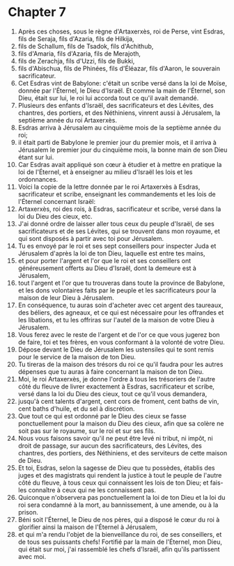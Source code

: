 # Chapter 7

1. Après ces choses, sous le règne d'Artaxerxès, roi de Perse, vint Esdras, fils de Seraja, fils d'Azaria, fils de Hilkija,
2. fils de Schallum, fils de Tsadok, fils d'Achithub,
3. fils d'Amaria, fils d'Azaria, fils de Merajoth,
4. fils de Zerachja, fils d'Uzzi, fils de Bukki,
5. fils d'Abischua, fils de Phinées, fils d'Éléazar, fils d'Aaron, le souverain sacrificateur.
6. Cet Esdras vint de Babylone: c'était un scribe versé dans la loi de Moïse, donnée par l'Éternel, le Dieu d'Israël. Et comme la main de l'Éternel, son Dieu, était sur lui, le roi lui accorda tout ce qu'il avait demandé.
7. Plusieurs des enfants d'Israël, des sacrificateurs et des Lévites, des chantres, des portiers, et des Néthiniens, vinrent aussi à Jérusalem, la septième année du roi Artaxerxès.
8. Esdras arriva à Jérusalem au cinquième mois de la septième année du roi;
9. il était parti de Babylone le premier jour du premier mois, et il arriva à Jérusalem le premier jour du cinquième mois, la bonne main de son Dieu étant sur lui.
10. Car Esdras avait appliqué son cœur à étudier et à mettre en pratique la loi de l'Éternel, et à enseigner au milieu d'Israël les lois et les ordonnances.
11. Voici la copie de la lettre donnée par le roi Artaxerxès à Esdras, sacrificateur et scribe, enseignant les commandements et les lois de l'Éternel concernant Israël:
12. Artaxerxès, roi des rois, à Esdras, sacrificateur et scribe, versé dans la loi du Dieu des cieux, etc.
13. J'ai donné ordre de laisser aller tous ceux du peuple d'Israël, de ses sacrificateurs et de ses Lévites, qui se trouvent dans mon royaume, et qui sont disposés à partir avec toi pour Jérusalem.
14. Tu es envoyé par le roi et ses sept conseillers pour inspecter Juda et Jérusalem d'après la loi de ton Dieu, laquelle est entre tes mains,
15. et pour porter l'argent et l'or que le roi et ses conseillers ont généreusement offerts au Dieu d'Israël, dont la demeure est à Jérusalem,
16. tout l'argent et l'or que tu trouveras dans toute la province de Babylone, et les dons volontaires faits par le peuple et les sacrificateurs pour la maison de leur Dieu à Jérusalem.
17. En conséquence, tu auras soin d'acheter avec cet argent des taureaux, des béliers, des agneaux, et ce qui est nécessaire pour les offrandes et les libations, et tu les offriras sur l'autel de la maison de votre Dieu à Jérusalem.
18. Vous ferez avec le reste de l'argent et de l'or ce que vous jugerez bon de faire, toi et tes frères, en vous conformant à la volonté de votre Dieu.
19. Dépose devant le Dieu de Jérusalem les ustensiles qui te sont remis pour le service de la maison de ton Dieu.
20. Tu tireras de la maison des trésors du roi ce qu'il faudra pour les autres dépenses que tu auras à faire concernant la maison de ton Dieu.
21. Moi, le roi Artaxerxès, je donne l'ordre à tous les trésoriers de l'autre côté du fleuve de livrer exactement à Esdras, sacrificateur et scribe, versé dans la loi du Dieu des cieux, tout ce qu'il vous demandera,
22. jusqu'à cent talents d'argent, cent cors de froment, cent baths de vin, cent baths d'huile, et du sel à discrétion.
23. Que tout ce qui est ordonné par le Dieu des cieux se fasse ponctuellement pour la maison du Dieu des cieux, afin que sa colère ne soit pas sur le royaume, sur le roi et sur ses fils.
24. Nous vous faisons savoir qu'il ne peut être levé ni tribut, ni impôt, ni droit de passage, sur aucun des sacrificateurs, des Lévites, des chantres, des portiers, des Néthiniens, et des serviteurs de cette maison de Dieu.
25. Et toi, Esdras, selon la sagesse de Dieu que tu possèdes, établis des juges et des magistrats qui rendent la justice à tout le peuple de l'autre côté du fleuve, à tous ceux qui connaissent les lois de ton Dieu; et fais-les connaître à ceux qui ne les connaissent pas.
26. Quiconque n'observera pas ponctuellement la loi de ton Dieu et la loi du roi sera condamné à la mort, au bannissement, à une amende, ou à la prison.
27. Béni soit l'Éternel, le Dieu de nos pères, qui a disposé le cœur du roi à glorifier ainsi la maison de l'Éternel à Jérusalem,
28. et qui m'a rendu l'objet de la bienveillance du roi, de ses conseillers, et de tous ses puissants chefs! Fortifié par la main de l'Éternel, mon Dieu, qui était sur moi, j'ai rassemblé les chefs d'Israël, afin qu'ils partissent avec moi.

